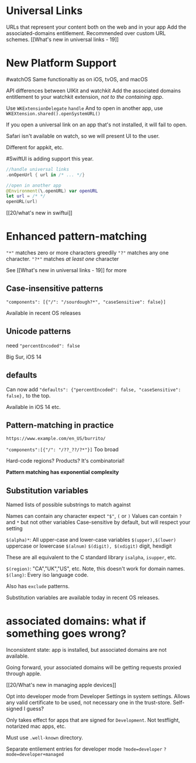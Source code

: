 # Universal Links
URLs that represent your content both on the web and in your app
Add the associated-domains entitlement. 
Recommended over custom URL schemes.
[[What's new in universal links - 19]]

# New Platform Support

#watchOS 
Same functionaltiy as on iOS, tvOS, and macOS

API differences between UIKit and watchkit
Add the associated domains entitlement to your watchkit extension, *not to the containing app*.

Use `WKExtensionDelegate` `handle`
And to open in another app, use `WKEXtension.shared().openSystemURL()`

If you open a universal link on an app that's not installed, it will fail to open.

Safari isn't available on watch, so we will present UI to the user.

Different for appkit, etc.  

#SwiftUI is adding support this year.

```swift
//handle universal links
.onOpenUrl { url in /* ... */}

//open in another app
@Environment(\.openURL) var openURL
let url = /* */
openURL(url)
```

[[20/what's new in swiftui]]

# Enhanced pattern-matching
`"*"` matches zero or more characters greedily
`"?"` matches any one character.
`"?*"` matches *at least one* character

See [[What's new in universal links - 19]] for more

## Case-insensitive patterns

`"components": [{"/": "/sourdough?*", "caseSensitive": false}]`

Available in recent OS releases

## Unicode patterns
need `"percentEncoded": false`

Big Sur, iOS 14

## defaults

Can now add `"defaults": {"percentEncoded": false, "caseSensitive": false},` to the top.

Available in iOS 14 etc.

## Pattern-matching in practice
`https://www.example.com/en_US/burrito/`

`"components":[{"/": "/??_??/?*"}]`
Too broad

Hard-code regions?  Products?  It's combinatorial!

**Pattern matching has exponential complexity**

## Substitution variables
Named lists of possible substrings to match against

Names can contain any character expect `"$"`, `(` or `)`
Values can contain `?` and `*` but not other variables
Case-sensitive by default, but will respect your setting

`$(alpha)*`: All upper-case and lower-case variables
`$(upper),$(lower)` uppercase or lowercase
`$(alnum)` 
`$(digit), $(xdigit)` digit, hexdigit

These are all equivalent to the C standard library `isalpha`, `isupper`, etc.

`$(region)`: "CA","UK","US", etc.  Note, this doesn't work for domain names.
`$(lang)`: Every iso language code.

Also has `exclude` patterns.

Substitution variables are available today in recent OS releases.

# associated domains: what if something goes wrong?
Inconsistent state: app is installed, but associated domains are not available.

Going forward, your associated domains will be getting requests proxied through apple.

[[20/What's new in managing apple devices]]

Opt into developer mode from Developer Settings in system settings.  Allows any valid certificate to be used, not necessary one in the trust-store.  Self-signed I guess?

Only takes effect for apps that are signed for `Development`.  Not testflight, notarized mac apps, etc.

Must use `.well-known` directory.

Separate entilement entries for developer mode
`?mode=developer`
`?mode=developer+managed`

